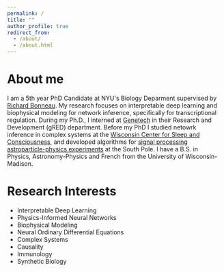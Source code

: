 ```yaml
---
permalink: /
title: ""
author_profile: true
redirect_from: 
  - /about/
  - /about.html
---
```

About me
======
I am a 5th year PhD Candidate at NYU's Biology Deparment supervised by [Richard Bonneau](https://www.gene.com/scientists/our-scientists/richard-bonneau). My research focuses on interpretable deep learning and biophysical modeling for network inference, specifically for transcriptional regulation. During my Ph.D., I interned at [Genetech](https://www.gene.com/) in their Research and Development (gRED) department. Before my PhD I studied netowrk inference in complex systems at the [Wisconsin Center for Sleep and Consciousness](https://centerforsleepandconsciousness.psychiatry.wisc.edu/), and developed algorithms for [signal processing](https://www.nevis.columbia.edu/reu/2017/) [astroparticle-physics experiments](https://wipac.wisc.edu/) at the South Pole. I have a B.S. in Physics, Astronomy-Physics and French from the University of Wisconsin-Madison.

Research Interests
======
- Interpretable Deep Learning
- Physics-Informed Neural Networks
- Biophysical Modeling
- Neural Ordinary Differential Equations
- Complex Systems
- Causality
- Immunology
- Synthetic Biology
